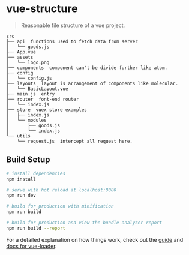 # vue-structure

> Reasonable file structure of a vue project.

```
src
├── api  functions used to fetch data from server
│   └── goods.js
├── App.vue
├── assets
│   └── logo.png
├── components  component can't be divide further like atom.
├── config
│   └── config.js
├── layouts  layout is arrangement of components like molecular.
│   └── BasicLayout.vue
├── main.js  entry
├── router  font-end router
│   └── index.js
├── store  vuex store examples
│   ├── index.js
│   └── modules
│       ├── goods.js
│       └── index.js
└── utils
    └── request.js  intercept all request here.
```

## Build Setup

``` bash
# install dependencies
npm install

# serve with hot reload at localhost:8080
npm run dev

# build for production with minification
npm run build

# build for production and view the bundle analyzer report
npm run build --report
```

For a detailed explanation on how things work, check out the [guide](http://vuejs-templates.github.io/webpack/) and [docs for vue-loader](http://vuejs.github.io/vue-loader).
